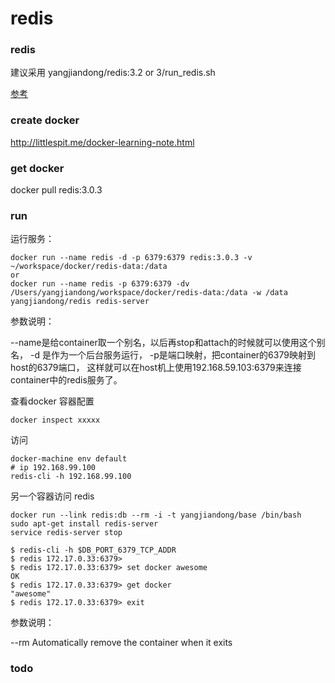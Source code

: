 redis
===

### redis

建议采用 yangjiandong/redis:3.2 or 3/run_redis.sh

[参考](https://hub.docker.com/r/sickp/alpine-redis/)

### create docker

http://littlespit.me/docker-learning-note.html

### get docker

docker pull redis:3.0.3

### run

运行服务：

```
docker run --name redis -d -p 6379:6379 redis:3.0.3 -v ~/workspace/docker/redis-data:/data
or
docker run --name redis -p 6379:6379 -dv /Users/yangjiandong/workspace/docker/redis-data:/data -w /data  yangjiandong/redis redis-server

```
参数说明：

--name是给container取一个别名，以后再stop和attach的时候就可以使用这个别名，
-d 是作为一个后台服务运行，
-p是端口映射，把container的6379映射到host的6379端口，
这样就可以在host机上使用192.168.59.103:6379来连接container中的redis服务了。

查看docker 容器配置

```
docker inspect xxxxx
```

访问

```
docker-machine env default
# ip 192.168.99.100
redis-cli -h 192.168.99.100
```
另一个容器访问 redis

```
docker run --link redis:db --rm -i -t yangjiandong/base /bin/bash
sudo apt-get install redis-server
service redis-server stop

$ redis-cli -h $DB_PORT_6379_TCP_ADDR
$ redis 172.17.0.33:6379>
$ redis 172.17.0.33:6379> set docker awesome
OK
$ redis 172.17.0.33:6379> get docker
"awesome"
$ redis 172.17.0.33:6379> exit
```

参数说明：

--rm Automatically remove the container when it exits

### todo


